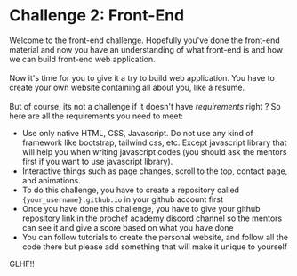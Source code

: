 # Challenge 2: Front-End

Welcome to the front-end challenge. Hopefully you've done the front-end material and now you have an understanding of what front-end is and how we can build front-end web application.
<br>
<br>
Now it's time for you to give it a try to build web application. You have to create your own website containing all about you, like a resume. 
<br>
<br>
But of course, its not a challenge if it doesn't have *requirements* right ? So here are all the requirements you need to meet:
<br>
- Use only native HTML, CSS, Javascript. Do not use any kind of framework like bootstrap, tailwind css, etc. Except javascript library that will help you when writing javascript codes (you should ask the mentors first if you want to use javascript library).
- Interactive things such as page changes, scroll to the top, contact page, and animations.
- To do this challenge, you have to create a repository called `{your_username}.github.io` in your github account first
- Once you have done this challenge, you have to give your github repository link in the prochef academy discord channel so the mentors can see it and give a score based on what you have done
- You can follow tutorials to create the personal website, and follow all the code there but please add something that will make it unique to yourself

GLHF!!